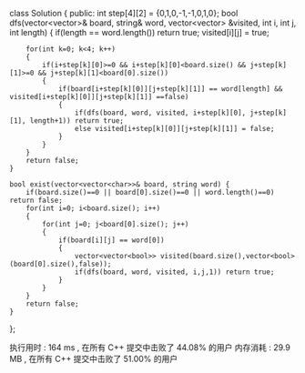 class Solution {
public:
    int step[4][2] = {0,1,0,-1,-1,0,1,0};
    bool dfs(vector<vector<char>>& board, string& word, vector<vector<bool>> &visited, int i, int j, int length)
    {
        if(length == word.length()) return true;
        visited[i][j] = true;
        
        for(int k=0; k<4; k++)
        {
            if(i+step[k][0]>=0 && i+step[k][0]<board.size() && j+step[k][1]>=0 && j+step[k][1]<board[0].size())
            {
                if(board[i+step[k][0]][j+step[k][1]] == word[length] && visited[i+step[k][0]][j+step[k][1]] ==false)
                {
                    if(dfs(board, word, visited, i+step[k][0], j+step[k][1], length+1)) return true;
                    else visited[i+step[k][0]][j+step[k][1]] = false;
                }
            }
        }
        return false;
    }

    bool exist(vector<vector<char>>& board, string word) {
        if(board.size()==0 || board[0].size()==0 || word.length()==0) return false;
        for(int i=0; i<board.size(); i++)
        {
            for(int j=0; j<board[0].size(); j++)
            {
                if(board[i][j] == word[0])
                {
                    vector<vector<bool>> visited(board.size(),vector<bool>(board[0].size(),false));
                    if(dfs(board, word, visited, i,j,1)) return true;
                }
            }
        }
        return false;
    }
};

执行用时 :
164 ms
, 在所有 C++ 提交中击败了
44.08%
的用户
内存消耗 :
29.9 MB
, 在所有 C++ 提交中击败了
51.00%
的用户